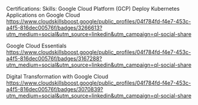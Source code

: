 Certifications:
Skills: Google Cloud Platform (GCP)
Deploy Kubernetes Applications on Google Cloud
https://www.cloudskillsboost.google/public_profiles/04f784fd-f4e7-453c-a4f5-816dec00576f/badges/3266613?utm_medium=social&utm_source=linkedin&utm_campaign=ql-social-share

Google Cloud Essentials
https://www.cloudskillsboost.google/public_profiles/04f784fd-f4e7-453c-a4f5-816dec00576f/badges/3167288?utm_medium=social&utm_source=linkedin&utm_campaign=ql-social-share

Digital Transformation with Google Cloud
https://www.cloudskillsboost.google/public_profiles/04f784fd-f4e7-453c-a4f5-816dec00576f/badges/3070839?utm_medium=social&utm_source=linkedin&utm_campaign=ql-social-share
